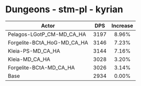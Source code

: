# Dungeons - stm-pl - kyrian
| Actor | DPS | Increase |
|---|:---:|:---:|
|Pelagos-LGotP_CM-MD_CA_HA|3197|8.96%|
|Forgelite-BCtA_HoG-MD_CA_HA|3146|7.23%|
|Kleia-PS-MD_CA_HA|3144|7.16%|
|Kleia-MD_CA_HA|3028|3.20%|
|Forgelite-BCtA-MD_CA_HA|3026|3.14%|
|Base|2934|0.00%|
